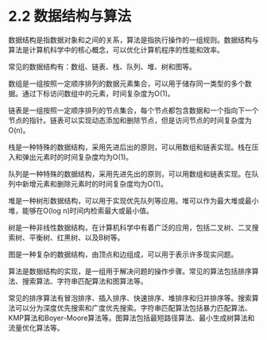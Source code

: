 # 2.2 数据结构与算法

数据结构是指数据对象和之间的关系，算法是指执行操作的一组规则。数据结构与算法是计算机科学中的核心概念，可以优化计算机程序的性能和效率。

常见的数据结构有：数组、链表、栈、队列、堆、树和图等。

数组是一组按照一定顺序排列的数据元素集合，可以用于储存同一类型的多个数据。通过下标访问数组中的元素，时间复杂度为O(1)。

链表是一组按照一定顺序排列的节点集合，每个节点都包含数据和一个指向下一个节点的指针。链表可以实现动态添加和删除节点，但是访问节点的时间复杂度为O(n)。

栈是一种特殊的数据结构，采用先进后出的原则，可以用数组和链表实现。栈在压入和弹出元素时的时间复杂度均为O(1)。

队列是一种特殊的数据结构，采用先进先出的原则，可以用数组和链表实现。在队列中新增元素和删除元素时的时间复杂度均为O(1)。

堆是一种树形数据结构，可以用于实现优先队列等应用。堆可以作为最大堆或最小堆，能够在O(log n)时间内检索最大或最小值。

树是一种非线性数据结构，在计算机科学中有着广泛的应用，包括二叉树、二叉搜索树、平衡树、红黑树、以及B树等。

图是一种复杂的数据结构，由顶点和边组成，可以用于表示许多现实问题。

算法是数据结构的实现，是一组用于解决问题的操作步骤。常见的算法包括排序算法、搜索算法、字符串匹配算法和图算法等。

常见的排序算法有冒泡排序、插入排序、快速排序、堆排序和归并排序等。搜索算法可以分为深度优先搜索和广度优先搜索。字符串匹配算法包括暴力匹配算法、KMP算法和Boyer-Moore算法等。图算法包括最短路径算法、最小生成树算法和流量优化算法等。